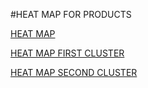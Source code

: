 #HEAT MAP FOR PRODUCTS

[HEAT MAP](https://github.com/Vaishnavi28/HEATMAPS-PRODUCTS.github.io/blob/master/HEATMAP.html)

[HEAT MAP FIRST CLUSTER](https://github.com/Vaishnavi28/HEATMAPS-PRODUCTS.github.io/blob/master/HEATMAP_FIRST_CLUSTER_PRODUCT.html)

[HEAT MAP SECOND CLUSTER](https://github.com/Vaishnavi28/HEATMAPS-PRODUCTS.github.io/blob/master/HEATMAP_SECOND_CLUSTER_PRODUCT.html)



